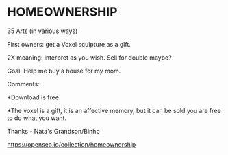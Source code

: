 # HOMEOWNERSHIP

35 Arts (in various ways)

First owners: get a Voxel sculpture as a gift.

2X meaning: interpret as you wish. Sell for double maybe?

Goal: Help me buy a house for my mom.

Comments:

*Download is free

*The voxel is a gift, it is an affective memory, but it can be sold you are free to do what you want.

Thanks - Nata's Grandson/Binho

https://opensea.io/collection/homeownership
